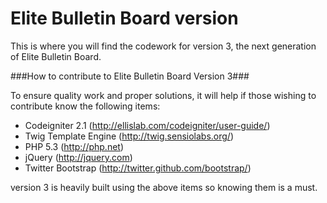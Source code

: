 Elite Bulletin Board version
====================

This is where you will find the codework for version 3, the next generation of Elite Bulletin Board.

###How to contribute to Elite Bulletin Board Version 3###

To ensure quality work and proper solutions, it will help if those wishing to contribute know the following items:

* Codeigniter 2.1 (http://ellislab.com/codeigniter/user-guide/)
* Twig Template Engine (http://twig.sensiolabs.org/)
* PHP 5.3 (http://php.net)
* jQuery (http://jquery.com)
* Twitter Bootstrap (http://twitter.github.com/bootstrap/)

version 3 is heavily built using the above items so knowing them is a must.